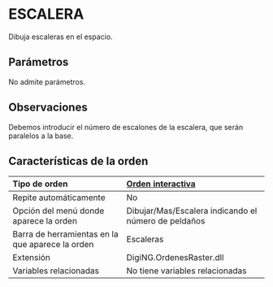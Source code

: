 # ESCALERA

Dibuja escaleras en el espacio.

## Parámetros

No admite parámetros.

## Observaciones

Debemos introducir el número de escalones de la escalera, que serán paralelos a la base.

## Características de la orden

| Tipo de orden | [Orden interactiva]() |
| :--- | :--- |
| Repite automáticamente | No |
| Opción del menú donde aparece la orden | Dibujar/Mas/Escalera indicando el número de peldaños |
| Barra de herramientas en la que aparece la orden | Escaleras |
| Extensión | DigiNG.OrdenesRaster.dll |
| Variables relacionadas | No tiene variables relacionadas |

